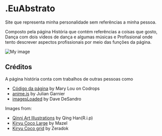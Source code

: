 # .EuAbstrato

Site que representa minha personalidade sem referências a minha pessoa.

Composto pela página História que contém referências a coisas que gosto, Dança com dois videos de dança e algumas músicas e Profissional
onde tento descrever aspectos profissionais por meio das funções da página.

![My image](https://drive.google.com/file/d/15bAIytHUtHqtc3Kb0DZESbWR11hWiwC0/view?usp=sharing)

## Créditos

A página história conta com trabalhos de outras pessoas como 

- [Código da página](https://tympanus.net/codrops/?p=38214) by Mary Lou on Codrops
- [anime.js](http://animejs.com/) by Julian Garnier
- [imagesLoaded](https://imagesloaded.desandro.com/) by Dave DeSandro

Images from:

- [Qinni Art Illustrations](https://www.instagram.com/qinniart/) by Qing Han(R.i.p) 
- [Kiryu Coco Large](https://twitter.com/mazel_star) by  Mazel
- [Kiryu Coco grid](https://twitter.com/zeradok/status/1410318860511715330) by Zeradok
